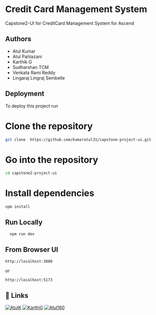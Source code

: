 
# Credit Card Management System

Capstone2-UI for CreditCard Management System for Ascend




## Authors

- Atul Kumar
- Atul Pahlazani
- Karthik G
- Sudharshan TCM
- Venkata Rami Reddy
- Lingaraj Lingraj Sembelle
 

## Deployment

To deploy this project run

# Clone the repository
```bash
git clone  https://github.com/kumaratul31/capstone-project-ui.git
```

# Go into the repository
```bash
cd capstone2-project-ui
```


# Install dependencies
```bash
npm install
```


## Run Locally



```bash
  npm run dev
```


## From Browser UI
```bash
http://localhost:3000 

```

or
```
http://localhost:5173

```
## 🔗 Links
[![AtulK](https://img.shields.io/badge/kumaratul31-000?style=for-the-badge&logo=ko-fi&logoColor=white)](https://github.com/AtulK)
[![KarthiG](https://img.shields.io/badge/KarthikGgit-000?style=for-the-badge&logo=ko-fi&logoColor=white)](https://github.com/KarthikGgit)
[![Atul160](https://img.shields.io/badge/Atul160-000?style=for-the-badge&logo=ko-fi&logoColor=white)](https://github.com/Atul160)




